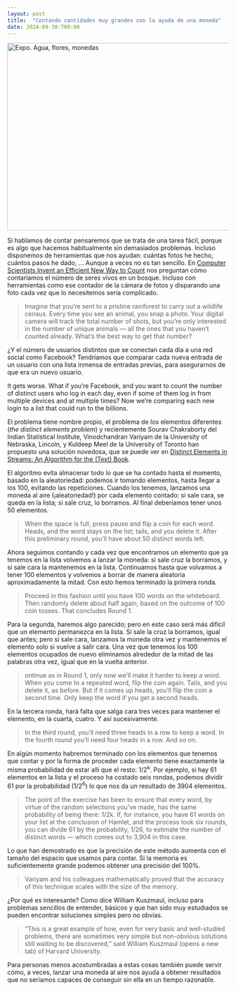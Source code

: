 ```yaml
---
layout: post
title:  "Contando cantidades muy grandes con la ayuda de una moneda"
date: 2024-09-30:T09:00
---
```

<a data-flickr-embed="true" href="https://www.flickr.com/photos/fernand0/3042173272/in/photolist-3esVo5-DiLm2f-5CPW8j" title="Expo. Agua, flores, monedas"><img src="https://live.staticflickr.com/3254/3042173272_7b1ba345e7_z.jpg" width="640" height="427" alt="Expo. Agua, flores, monedas"/></a><script async src="//embedr.flickr.com/assets/client-code.js" charset="utf-8"></script>

Si hablamos de contar pensaremos que se trata de una tarea fácil, porque es algo que hacemos habitualmente sin demasiados problemas. Incluso disponemos de herramientas que nos ayudan: cuántas fotos he hecho, cuántos pasos he dado, ...
Aunque a veces no es tan sencillo. En <a href="https://www.quantamagazine.org/computer-scientists-invent-an-efficient-new-way-to-count-20240516/">Computer Scientists Invent an Efficient New Way to Count</a> nos preguntan cómo contaríamos el número de seres vivos en un bosque. Incluso con herramientas como ese contador de la cámara de fotos y disparando una foto cada vez que lo necesitemos sería complicado.

<blockquote>
Imagine that you’re sent to a pristine rainforest to carry out a wildlife census. Every time you see an animal, you snap a photo. Your digital camera will track the total number of shots, but you’re only interested in the number of unique animals — all the ones that you haven’t counted already. What’s the best way to get that number?
</blockquote>

¿Y el número de usuarios distintos que se conectan cada día a una red social como Facebook? Tendríamos que comparar cada nueva entrada de un usuario con una lista inmensa de entradas previas, para asegurarnos de que era un nuevo usuario.

<blockuquote>
It gets worse. What if you’re Facebook, and you want to count the number of distinct users who log in each day, even if some of them log in from multiple devices and at multiple times? Now we’re comparing each new login to a list that could run to the billions.
</blockquote>

El problema tiene nombre propio, el problema de los elementos diferentes (<em>the distinct elements problem</em>) y recientemente Sourav Chakraborty del Indian Statistical Institute, Vinodchandran Variyam de la University of Nebraska, Lincoln, y Kuldeep Meel de la  University of Toronto han propuesto una solución novedosa, que se puede ver en <a href="https://arxiv.org/abs/2301.10191">Distinct Elements in Streams: An Algorithm for the (Text) Book</a>.

El algoritmo evita almacenar todo lo que se ha contado hasta el momento, basado en la aleatoriedad: podemos ir tomando elementos, hasta llegar a los 100, evitando las repeticiones. Cuando los tenemos, lanzamos una moneda al aire (¡aleatoriedad!) por cada elemento contado: si sale cara, se queda en la lista; si sale cruz, lo borramos. Al final deberíamos tener unos 50 elementos.

<blockquote>
When the space is full, press pause and flip a coin for each word. Heads, and the word stays on the list; tails, and you delete it. After this preliminary round, you’ll have about 50 distinct words left.
</blockquote>

Ahora seguimos contando y cada vez que encontramos un elemento que ya tenemos en la lista volvemos a lanzar la moneda: si sale cruz la borramos, y si sale cara la mantenemos en la lista. Continuamos hasta que volvamos a tener 100 elementos y volvemos a borrar de manera aleatoria aproximadamente la mitad.
Con esto hemos terminado la primera ronda.

<blockquote>
Proceed in this fashion until you have 100 words on the whiteboard. Then randomly delete about half again, based on the outcome of 100 coin tosses. That concludes Round 1.
</blockquote>

Para la segunda, haremos algo parecido; pero en este caso será más difícil que un elemento permanezca en la lista. Si sale la cruz la borramos, igual que antes; pero si sale cara, lanzamos la moneda otra vez y mantenemos el elemento solo si vuelve a salir cara. Una vez que tenemos los 100 elementos ocupados de nuevo eliminamos alrededor de la mitad de las palabras otra vez, igual que en la vuelta anterior.

<blockquote>
ontinue as in Round 1, only now we’ll make it harder to keep a word. When you come to a repeated word, flip the coin again. Tails, and you delete it, as before. But if it comes up heads, you’ll flip the coin a second time. Only keep the word if you get a second heads.
</blockquote>

En la tercera ronda, hará falta que salga cara tres veces para mantener el elemento, en la cuarta, cuatro. Y así sucesivamente.

<blockquote>
In the third round, you’ll need three heads in a row to keep a word. In the fourth round you’ll need four heads in a row. And so on.
</blockquote>

En algún momento habremos terminado con los elementos que tenemos que contar y por la forma de proceder cada elemento tiene exactamente la misma probabilidad de estar allí que el resto: 1/2<sup>k</sup>.
Por ejemplo, si hay 61 elementos en la lista y el proceso ha costado seis rondas, podemos dividir 61 por la probabilidad (1/2<sup>6</sup>) lo que nos da un resultado de 3904 elementos.

<blockquote>
The point of the exercise has been to ensure that every word, by virtue of the random selections you’ve made, has the same probability of being there: 1/2k. If, for instance, you have 61 words on your list at the conclusion of Hamlet, and the process took six rounds, you can divide 61 by the probability, 1/26, to estimate the number of distinct words — which comes out to 3,904 in this case.
</blockquote>

Lo que han demostrado es que la precisión de este método aumenta con el tamaño del espacio que usamos para contar. Si la memoria es suficientemente grande podemos obtener una precisión del 100%.

<blockquote>
Variyam and his colleagues mathematically proved that the accuracy of this technique scales with the size of the memory.
</blockquote>

¿Por qué es interesante?
Como dice William Kuszmaul, incluso para problemas sencillos de entender, básicos y que han sido muy estudiados se pueden encontrar soluciones simples pero no obvias.

<blockquote>
“This is a great example of how, even for very basic and well-studied problems, there are sometimes very simple but non-obvious solutions still waiting to be discovered,” said William Kuszmaul (opens a new tab) of Harvard University.
</blockquote>

Para personas menos acostumbradas a estas cosas también puede servir cómo, a veces, lanzar una moneda al aire nos ayuda a obtener resultados que no seríamos capaces de conseguir sin ella en un tiempo razonable.
